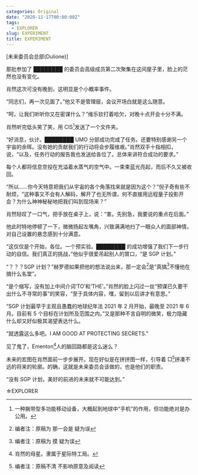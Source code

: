 ```yaml
---
categories: Original
date: "2020-11-17T00:00:00Z"
tags:
  - EXPLORER
slug: EXPERIMENT
title: EXPERIMENT
---
```


[未来委员会总部(Dulione)]

那批参加了 ████████ 的委员会高级成员第二次聚集在这间屋子里，脸上的茫然也没有变化。

肖然这次可没有晚到，这明显是个小概率事件。

“同志们，再一次见面了。”他又不是管理层，会议开场白就是这么随意。

“呵，让我们听听你又在密谋什么？”维乐钦打着哈欠，对晚十点开会十分不满。

肖然听完低头笑了笑，用 CIS[^1]发送了一个文件夹。

“好消息，伙计。████████ UMO 分部成功完成了任务。还要特别感谢另一个宇宙的余晖。没有她的贡献我们的行动将会步履维艰。”肖然双手十指相扣，说，“以及，任务行动的报告我也发送给各位了。总体来讲符合成功的要求。”

每个人都将信息空投在充溢着水蒸气的空气中。一束束蓝光亮起，而后不久又被收回。

“所以……你今天特意把我们从宇宙的各个角落找来就是因为这个？”倪子奇有些不耐烦，“这种事又不会有人解码，解开了也无所谓，何不直接用远程量子投影开会？为什么神神秘秘地把我们叫到现场来？”

肖然轻叹了一口气，把手放在桌子上，说：“害。先别急，我要说的重点在后面。”

他此时特地停顿了一下，微微扬起左嘴角，兴致满满地扫了一眼众人的面部神情，对自己设置的悬念感到十分满意。

“这仅仅是个开始，各位。一个预实验。████████ 的成功增强了我们下一步行动的自信。我们真正的挑战，”他似乎很爱吊起别人的胃口，“是 SGP 计划。”

“？？？SGP 计划？”赫罗德如果把他的想法说出来，那一定会[^editor1]是“真搞[^editor2]不懂他在搞什么名堂”。

“是个缩写，没有加上中间介词‘TO’和‘THE’。”肖然的脸上闪过一丝“预谋已久要干出什么不寻常的事”的笑容，“至于具体内容，嘿，留到以后讲才有意思。”

“SGP 计划最早于主观且愚蠢的地球纪年法 2021 年 2 月开始，最晚至 2021 年 6 月。目前有 5 个目标在计划所及范围之内。”又是那种不言自明的微笑，极力隐藏什么却又好似极其渴望表达什么。

“就透露这么多吧。I AM GOOD AT PROTECTING SECRETS.”

见了鬼了，Ementon[^2]人的脑回路都是这么迷么？

未来的宏图在肖然面前一步步展开。现在好似是在拼拼图一样，引导着 □[^editor3]拼凑不远的将来的轮廓。的确，这就是未来委员会该做的，也是他们的职责。

“没有 SGP 计划，美好的前进的未来就不可能达到。”

☆EXPLORER

[^1]: 一种腕带型多功能移动设备，大概起到地球中“手机”的作用，但功能绝对是办公用。
[^editor1]: 编者注：原稿为 那一会是 疑为误
[^editor2]: 编者注：原稿为 摸 疑为误
[^2]: 肖然的母星。隶属于星际特工局。
[^editor3]: 编者注：原稿不清 不影响原意及阅读
